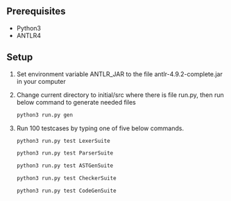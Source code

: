 ## Prerequisites
- Python3
- ANTLR4

## Setup
1. Set environment variable ANTLR_JAR to the file antlr-4.9.2-complete.jar in your computer

2. Change current directory to initial/src where there is file run.py, then run below command to generate needed files

	```sh
	python3 run.py gen 
	```

3. Run 100 testcases by typing one of five below commands. 

	```sh
	python3 run.py test LexerSuite
	```
	```sh
	python3 run.py test ParserSuite
	```
	```sh
	python3 run.py test ASTGenSuite
	```
	```sh
	python3 run.py test CheckerSuite
	```
	```sh
	python3 run.py test CodeGenSuite
	```



